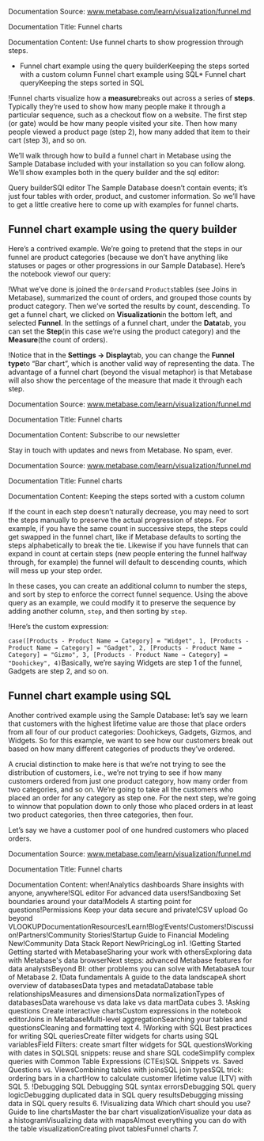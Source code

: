 Documentation Source:
www.metabase.com/learn/visualization/funnel.md

Documentation Title:
Funnel charts

Documentation Content:
Use funnel charts to show progression through steps.

* Funnel chart example using the query builderKeeping the steps sorted with a custom column
Funnel chart example using SQL* Funnel chart queryKeeping the steps sorted in SQL

!Funnel charts visualize how a **measure**breaks out across a series of **steps**. Typically they’re used to show how many people make it through a particular sequence, such as a checkout flow on a website. The first step (or gate) would be how many people visited your site. Then how many people viewed a product page (step 2), how many added that item to their cart (step 3), and so on.

We’ll walk through how to build a funnel chart in Metabase using the Sample Database included with your installation so you can follow along. We’ll show examples both in the query builder and the sql editor:

Query builderSQl editor
The Sample Database doesn’t contain events; it’s just four tables with order, product, and customer information. So we’ll have to get a little creative here to come up with examples for funnel charts.

Funnel chart example using the query builder
--------------------------------------------

Here’s a contrived example. We’re going to pretend that the steps in our funnel are product categories (because we don’t have anything like statuses or pages or other progressions in our Sample Database). Here’s the notebook viewof our query:

!What we’ve done is joined the `Orders`and `Products`tables (see Joins in Metabase), summarized the count of orders, and grouped those counts by product category. Then we’ve sorted the results by count, descending. To get a funnel chart, we clicked on **Visualization**in the bottom left, and selected **Funnel**. In the settings of a funnel chart, under the **Data**tab, you can set the **Step**(in this case we’re using the product category) and the **Measure**(the count of orders).

!Notice that in the **Settings -> Display**tab, you can change the **Funnel type**to “Bar chart”, which is another valid way of representing the data. The advantage of a funnel chart (beyond the visual metaphor) is that Metabase will also show the percentage of the measure that made it through each step.



Documentation Source:
www.metabase.com/learn/visualization/funnel.md

Documentation Title:
Funnel charts

Documentation Content:
Subscribe to our newsletter

Stay in touch with updates and news from Metabase. No spam, ever.



Documentation Source:
www.metabase.com/learn/visualization/funnel.md

Documentation Title:
Funnel charts

Documentation Content:
Keeping the steps sorted with a custom column

If the count in each step doesn’t naturally decrease, you may need to sort the steps manually to preserve the actual progression of steps. For example, if you have the same count in successive steps, the steps could get swapped in the funnel chart, like if Metabase defaults to sorting the steps alphabetically to break the tie. Likewise if you have funnels that can expand in count at certain steps (new people entering the funnel halfway through, for example) the funnel will default to descending counts, which will mess up your step order.

In these cases, you can create an additional column to number the steps, and sort by step to enforce the correct funnel sequence. Using the above query as an example, we could modify it to preserve the sequence by adding another column, `step`, and then sorting by `step`.

!Here’s the custom expression:

`case([Products - Product Name → Category] = "Widget", 1, [Products - Product Name → Category] = "Gadget", 2, [Products - Product Name → Category] = "Gizmo", 3, [Products - Product Name → Category] = "Doohickey", 4)`Basically, we’re saying Widgets are step 1 of the funnel, Gadgets are step 2, and so on.

Funnel chart example using SQL
------------------------------

Another contrived example using the Sample Database: let’s say we learn that customers with the highest lifetime value are those that place orders from all four of our product categories: Doohickeys, Gadgets, Gizmos, and Widgets. So for this example, we want to see how our customers break out based on how many different categories of products they’ve ordered.

A crucial distinction to make here is that we’re not trying to see the distribution of customers, i.e., we’re not trying to see if how many customers ordered from just one product category, how many order from two categories, and so on. We’re going to take all the customers who placed an order for any category as step one. For the next step, we’re going to winnow that population down to only those who placed orders in at least two product categories, then three categories, then four.

Let’s say we have a customer pool of one hundred customers who placed orders.



Documentation Source:
www.metabase.com/learn/visualization/funnel.md

Documentation Title:
Funnel charts

Documentation Content:
when!Analytics dashboards
 Share insights with anyone, anywhere!SQL editor
 For advanced data users!Sandboxing
 Set boundaries around your data!Models
 A starting point for questions!Permissions
 Keep your data secure and private!CSV upload
 Go beyond VLOOKUPDocumentationResources!Learn!Blog!Events!Customers!Discussion!Partners!Community Stories!Startup Guide to Financial Modeling
 New!Community Data Stack Report
 NewPricingLog in1. !Getting Started
	Getting started with MetabaseSharing your work with othersExploring data with Metabase's data browserNext steps: advanced Metabase features for data analystsBeyond BI: other problems you can solve with MetabaseA tour of Metabase
2. !Data fundamentals
	A guide to the data landscapeA short overview of databasesData types and metadataDatabase table relationshipsMeasures and dimensionsData normalizationTypes of databasesData warehouse vs data lake vs data martData cubes
3. !Asking questions
	Create interactive chartsCustom expressions in the notebook editorJoins in MetabaseMulti-level aggregationSearching your tables and questionsCleaning and formatting text
4. !Working with SQL
	Best practices for writing SQL queriesCreate filter widgets for charts using SQL variablesField Filters: create smart filter widgets for SQL questionsWorking with dates in SQLSQL snippets: reuse and share SQL codeSimplify complex queries with Common Table Expressions (CTEs)SQL Snippets vs. Saved Questions vs. ViewsCombining tables with joinsSQL join typesSQL trick: ordering bars in a chartHow to calculate customer lifetime value (LTV) with SQL
5. !Debugging SQL
	Debugging SQL syntax errorsDebugging SQL query logicDebugging duplicated data in SQL query resultsDebugging missing data in SQL query results
6. !Visualizing data
	Which chart should you use?Guide to line chartsMaster the bar chart visualizationVisualize your data as a histogramVisualizing data with mapsAlmost everything you can do with the table visualizationCreating pivot tablesFunnel charts
7.



